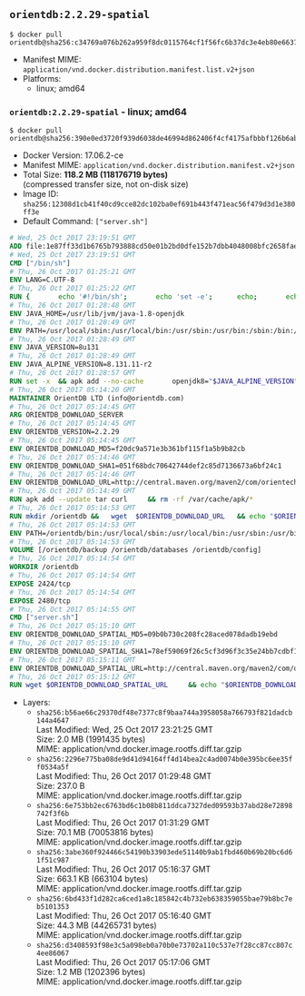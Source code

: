 ## `orientdb:2.2.29-spatial`

```console
$ docker pull orientdb@sha256:c34769a076b262a959f8dc0115764cf1f56fc6b37dc3e4eb80e663791a3cc69a
```

-	Manifest MIME: `application/vnd.docker.distribution.manifest.list.v2+json`
-	Platforms:
	-	linux; amd64

### `orientdb:2.2.29-spatial` - linux; amd64

```console
$ docker pull orientdb@sha256:390e0ed3720f939d6038de46994d862406f4cf4175afbbbf126b6abe08ed74b1
```

-	Docker Version: 17.06.2-ce
-	Manifest MIME: `application/vnd.docker.distribution.manifest.v2+json`
-	Total Size: **118.2 MB (118176719 bytes)**  
	(compressed transfer size, not on-disk size)
-	Image ID: `sha256:12308d1cb41f40cd9cce82dc102ba0ef691b443f471eac56f479d3d1e380ff3e`
-	Default Command: `["server.sh"]`

```dockerfile
# Wed, 25 Oct 2017 23:19:51 GMT
ADD file:1e87ff33d1b6765b793888cd50e01b2bd0dfe152b7dbb4048008bfc2658faea7 in / 
# Wed, 25 Oct 2017 23:19:51 GMT
CMD ["/bin/sh"]
# Thu, 26 Oct 2017 01:25:21 GMT
ENV LANG=C.UTF-8
# Thu, 26 Oct 2017 01:25:22 GMT
RUN { 		echo '#!/bin/sh'; 		echo 'set -e'; 		echo; 		echo 'dirname "$(dirname "$(readlink -f "$(which javac || which java)")")"'; 	} > /usr/local/bin/docker-java-home 	&& chmod +x /usr/local/bin/docker-java-home
# Thu, 26 Oct 2017 01:28:48 GMT
ENV JAVA_HOME=/usr/lib/jvm/java-1.8-openjdk
# Thu, 26 Oct 2017 01:28:49 GMT
ENV PATH=/usr/local/sbin:/usr/local/bin:/usr/sbin:/usr/bin:/sbin:/bin:/usr/lib/jvm/java-1.8-openjdk/jre/bin:/usr/lib/jvm/java-1.8-openjdk/bin
# Thu, 26 Oct 2017 01:28:49 GMT
ENV JAVA_VERSION=8u131
# Thu, 26 Oct 2017 01:28:49 GMT
ENV JAVA_ALPINE_VERSION=8.131.11-r2
# Thu, 26 Oct 2017 01:28:57 GMT
RUN set -x 	&& apk add --no-cache 		openjdk8="$JAVA_ALPINE_VERSION" 	&& [ "$JAVA_HOME" = "$(docker-java-home)" ]
# Thu, 26 Oct 2017 05:14:20 GMT
MAINTAINER OrientDB LTD (info@orientdb.com)
# Thu, 26 Oct 2017 05:14:45 GMT
ARG ORIENTDB_DOWNLOAD_SERVER
# Thu, 26 Oct 2017 05:14:45 GMT
ENV ORIENTDB_VERSION=2.2.29
# Thu, 26 Oct 2017 05:14:45 GMT
ENV ORIENTDB_DOWNLOAD_MD5=f20dc9a571e3b361bf115f1a5b9b82cb
# Thu, 26 Oct 2017 05:14:46 GMT
ENV ORIENTDB_DOWNLOAD_SHA1=051f68bdc70642744def2c85d7136673a6bf24c1
# Thu, 26 Oct 2017 05:14:46 GMT
ENV ORIENTDB_DOWNLOAD_URL=http://central.maven.org/maven2/com/orientechnologies/orientdb-community/2.2.29/orientdb-community-2.2.29.tar.gz
# Thu, 26 Oct 2017 05:14:49 GMT
RUN apk add --update tar curl     && rm -rf /var/cache/apk/*
# Thu, 26 Oct 2017 05:14:53 GMT
RUN mkdir /orientdb &&   wget  $ORIENTDB_DOWNLOAD_URL   && echo "$ORIENTDB_DOWNLOAD_MD5 *orientdb-community-$ORIENTDB_VERSION.tar.gz" | md5sum -c -   && echo "$ORIENTDB_DOWNLOAD_SHA1 *orientdb-community-$ORIENTDB_VERSION.tar.gz" | sha1sum -c -   && tar -xvzf orientdb-community-$ORIENTDB_VERSION.tar.gz -C /orientdb --strip-components=1   && rm orientdb-community-$ORIENTDB_VERSION.tar.gz   && rm -rf /orientdb/databases/*
# Thu, 26 Oct 2017 05:14:53 GMT
ENV PATH=/orientdb/bin:/usr/local/sbin:/usr/local/bin:/usr/sbin:/usr/bin:/sbin:/bin:/usr/lib/jvm/java-1.8-openjdk/jre/bin:/usr/lib/jvm/java-1.8-openjdk/bin
# Thu, 26 Oct 2017 05:14:53 GMT
VOLUME [/orientdb/backup /orientdb/databases /orientdb/config]
# Thu, 26 Oct 2017 05:14:54 GMT
WORKDIR /orientdb
# Thu, 26 Oct 2017 05:14:54 GMT
EXPOSE 2424/tcp
# Thu, 26 Oct 2017 05:14:54 GMT
EXPOSE 2480/tcp
# Thu, 26 Oct 2017 05:14:55 GMT
CMD ["server.sh"]
# Thu, 26 Oct 2017 05:15:10 GMT
ENV ORIENTDB_DOWNLOAD_SPATIAL_MD5=09b0b730c208fc28aced078dadb19ebd
# Thu, 26 Oct 2017 05:15:10 GMT
ENV ORIENTDB_DOWNLOAD_SPATIAL_SHA1=78ef59069f26c5cf3d96f3c35e24bb7cdbf115ec
# Thu, 26 Oct 2017 05:15:11 GMT
ENV ORIENTDB_DOWNLOAD_SPATIAL_URL=http://central.maven.org/maven2/com/orientechnologies/orientdb-spatial/2.2.29/orientdb-spatial-2.2.29-dist.jar
# Thu, 26 Oct 2017 05:15:12 GMT
RUN wget $ORIENTDB_DOWNLOAD_SPATIAL_URL     && echo "$ORIENTDB_DOWNLOAD_SPATIAL_MD5 *orientdb-spatial-$ORIENTDB_VERSION-dist.jar" | md5sum -c -     && echo "$ORIENTDB_DOWNLOAD_SPATIAL_SHA1 *orientdb-spatial-$ORIENTDB_VERSION-dist.jar" | sha1sum -c -     && mv orientdb-spatial-*-dist.jar /orientdb/lib/
```

-	Layers:
	-	`sha256:b56ae66c29370df48e7377c8f9baa744a3958058a766793f821dadcb144a4647`  
		Last Modified: Wed, 25 Oct 2017 23:21:25 GMT  
		Size: 2.0 MB (1991435 bytes)  
		MIME: application/vnd.docker.image.rootfs.diff.tar.gzip
	-	`sha256:2296e775ba08de9d41d94164ff4d14bea2c4ad0074b0e395bc6ee35ff0534a5f`  
		Last Modified: Thu, 26 Oct 2017 01:29:48 GMT  
		Size: 237.0 B  
		MIME: application/vnd.docker.image.rootfs.diff.tar.gzip
	-	`sha256:6e753bb2ec6763bd6c1b08b811ddca7327ded09593b37abd28e72898742f3f6b`  
		Last Modified: Thu, 26 Oct 2017 01:31:29 GMT  
		Size: 70.1 MB (70053816 bytes)  
		MIME: application/vnd.docker.image.rootfs.diff.tar.gzip
	-	`sha256:3abe360f924466c54190b33903ede51140b9ab1fbd460b69b20bc6d61f51c987`  
		Last Modified: Thu, 26 Oct 2017 05:16:37 GMT  
		Size: 663.1 KB (663104 bytes)  
		MIME: application/vnd.docker.image.rootfs.diff.tar.gzip
	-	`sha256:6bd433f1d282ca6ced1a8c185842c4b732eb638359055bae79b8bc7eb5101353`  
		Last Modified: Thu, 26 Oct 2017 05:16:40 GMT  
		Size: 44.3 MB (44265731 bytes)  
		MIME: application/vnd.docker.image.rootfs.diff.tar.gzip
	-	`sha256:d3408593f98e3c5a098eb0a70b0e73702a110c537e7f28cc87cc807c4ee86067`  
		Last Modified: Thu, 26 Oct 2017 05:17:06 GMT  
		Size: 1.2 MB (1202396 bytes)  
		MIME: application/vnd.docker.image.rootfs.diff.tar.gzip
